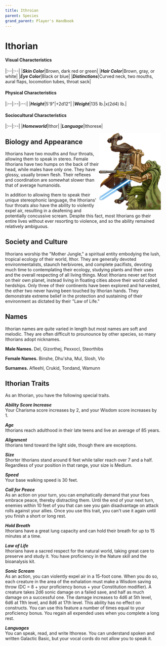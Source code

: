 ```yaml
---
title: Ithroian
parent: Species
grand_parent: Player's Handbook
---
```


# Ithorian

#### Visual Characteristics

|:--|:--|
|***Skin Color***|Brown, dark red or green|
|***Hair Color***|Brown, gray, or white|
|***Eye Color***|Black or blue|
|***Distinctions***|Curved neck, two mouths, aural flaps, locomotion tubes, throat sack|

#### Physical Characteristics

|:--|:--|:--:|
|***Height***|5'9"|+2d12"|
|***Weight***|135 lb.|x(2d4) lb.|

#### Sociocultural Characteristics

|:--|:--|
|***Homeworld***|Ithor|
|***Language***|Ithorese|


<img src='../../../zzImages/Species/Ithorian.png' style='float:right; float:top; width:200px;'>

## Biology and Appearance
Ithorians have two mouths and four throats, allowing them to speak in stereo. Female Ithorians have two humps on the back of their head, while males have only one. They have glossy, usually brown flesh. Their reflexes and coordination are somewhat slower than that of average humanoids.

In addition to allowing them to speak their unique stereophonic language, the Ithorians' four throats also have the ability to violently expel air, resulting in a deafening and potentially concussive scream. Despite this fact, most Ithorians go their entire lives without ever resorting to violence, and so the ability remained relatively ambiguous.

## Society and Culture
Ithorians worship the "Mother Jungle," a spiritual entity embodying the lush, tropical ecology of their world, Ithor. They are generally devoted environmentalists, staunch herbivores, and complete pacifists, devoting much time to contemplating their ecology, studying plants and their uses and the overall respecting of all living things. Most Ithorians never set foot on their own planet, instead living in floating cities above their world called herdships. Only three of their continents have been explored and harvested, the other two never having been touched by Ithorian hands. They demonstrate extreme belief in the protection and sustaining of their environment as dictated by their "Law of Life."

## Names
Ithorian names are quite varied in length but most names are soft and melodic. They are often difficult to prounounce by other species, so many Ithorians adopt nicknames.

**Male Names.** Del, Gizorthej, Pexxocl, Steorthibs

**Female Names.** Binshe, Dhu'sha, Mul, Slosh, Vlo

**Surnames.** Afleehl, Crukid, Tondand, Wamunn

## Ithorian Traits
As an Ithorian, you have the following special traits.

***Ability Score Increase*** <br> Your Charisma score increases by 2, and your Wisdom score increases by 1.

***Age*** <br> Ithorians reach adulthood in their late teens and live an average of 85 years.

***Alignment*** <br> Ithorians tend toward the light side, though there are exceptions.

***Size*** <br> Shorter Ithorians stand around 6 feet while taller reach over 7 and a half. Regardless of your position in that range, your size is Medium.

***Speed*** <br> Your base walking speed is 30 feet.

***Call for Peace*** <br> As an action on your turn, you can emphatically demand that your foes embrace peace, thereby distracting them. Until the end of your next turn, enemies within 10 feet of you that can see you gain disadvantage on attack rolls against your allies. Once you use this trait, you can't use it again until you finish a short or long rest.

***Hold Breath*** <br> Ithorians have a great lung capacity and can hold their breath for up to 15 minutes at a time.

***Law of Life*** <br> Ithorians have a sacred respect for the natural world, taking great care to preserve and study it. You have proficiency in the Nature skill and the bioanalysis kit.

***Sonic Scream*** <br> As an action, you can violently expel air in a 15-foot cone. When you do so, each creature in the area of the exhalation must make a Wisdom saving throw (DC = 8 + your proficiency bonus + your Constitution modifier). A creature takes 2d6 sonic damage on a failed save, and half as much damage on a successful one. The damage increases to 4d6 at 5th level, 6d6 at 11th level, and 8d6 at 17th level. This ability has no effect on constructs. You can use this feature a number of times equal to your proficiency bonus. You regain all expended uses when you complete a long rest.

***Languages*** <br> You can speak, read, and write Ithorese. You can understand spoken and written Galactic Basic, but your vocal cords do not allow you to speak it.
